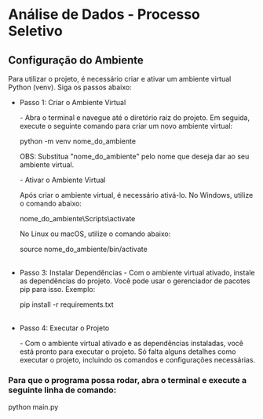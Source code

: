 <html>
  <h1>Análise de Dados - Processo Seletivo </h1>

  <h2>Configuração do Ambiente </h2>
  <p>Para utilizar o projeto, é necessário criar e ativar um ambiente virtual Python (venv). Siga os passos abaixo:</p>

<ul>
  <li>
     Passo 1: Criar o Ambiente Virtual
    <p>- Abra o terminal e navegue até o diretório raiz do projeto. Em seguida, execute o seguinte comando para criar um novo ambiente virtual:</p>
      <p>python -m venv nome_do_ambiente</p>
    <p>OBS: Substitua "nome_do_ambiente" pelo nome que deseja dar ao seu ambiente virtual.</p>
    <p>- Ativar o Ambiente Virtual</p>
    <p>Após criar o ambiente virtual, é necessário ativá-lo. No Windows, utilize o comando abaixo:</p>
      <p> nome_do_ambiente\Scripts\activate</p>
    <p>No Linux ou macOS, utilize o comando abaixo:</p>
      <p> source nome_do_ambiente/bin/activate</p>
  </li>
  <br>
<li>
  Passo 3: Instalar Dependências
 - Com o ambiente virtual ativado, instale as dependências do projeto. Você pode usar o gerenciador de pacotes pip para isso. Exemplo:
  <p> pip install -r requirements.txt</p>
</li>
<br>
<li>
Passo 4: Executar o Projeto
<p>- Com o ambiente virtual ativado e as dependências instaladas, você está pronto para executar o projeto. Só falta alguns detalhes como executar o projeto, incluindo os comandos e configurações necessárias.</p>
</li>
</ul>
<h3>Para que o programa possa rodar, abra o terminal e execute a seguinte linha de comando:</h3>
<p>python main.py</p>
  
</html>

